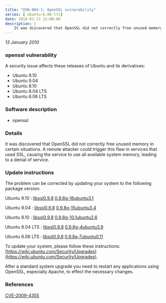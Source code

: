 ```yaml
---
title: "USN-884-1: OpenSSL vulnerability"
series: [ ubuntu-6.06-lts]
date: 2010-01-13 12:00:00
description: |
    It was discovered that OpenSSL did not correctly free unused memory in certain situations.  A remote attacker could trigger this flaw in services that used SSL, causing the service to use all available system memory, leading to a denial of service. 
--- 
```

 
 

*13 January 2010*

### openssl vulnerability

A security issue affects these releases of Ubuntu and its derivatives:

* Ubuntu 9.10
* Ubuntu 9.04
* Ubuntu 8.10
* Ubuntu 8.04 LTS
* Ubuntu 6.06 LTS

### Software description

* openssl 

### Details

It was discovered that OpenSSL did not correctly free unused memory in certain situations. A remote attacker could trigger this flaw in services that used SSL, causing the service to use all available system memory, leading to a denial of service. 

### Update instructions

The problem can be corrected by updating your system to the following package version:

Ubuntu 9.10
 : [libssl0.9.8](https://launchpad.net/ubuntu/+source/openssl) <span> [0.9.8g-16ubuntu3.1](https://launchpad.net/ubuntu/+source/openssl/0.9.8g-16ubuntu3.1) </span> 

Ubuntu 9.04
 : [libssl0.9.8](https://launchpad.net/ubuntu/+source/openssl) <span> [0.9.8g-15ubuntu3.4](https://launchpad.net/ubuntu/+source/openssl/0.9.8g-15ubuntu3.4) </span> 

Ubuntu 8.10
 : [libssl0.9.8](https://launchpad.net/ubuntu/+source/openssl) <span> [0.9.8g-10.1ubuntu2.6](https://launchpad.net/ubuntu/+source/openssl/0.9.8g-10.1ubuntu2.6) </span> 

Ubuntu 8.04 LTS
 : [libssl0.9.8](https://launchpad.net/ubuntu/+source/openssl) <span> [0.9.8g-4ubuntu3.9](https://launchpad.net/ubuntu/+source/openssl/0.9.8g-4ubuntu3.9) </span> 

Ubuntu 6.06 LTS
 : [libssl0.9.8](https://launchpad.net/ubuntu/+source/openssl) <span> [0.9.8a-7ubuntu0.11](https://launchpad.net/ubuntu/+source/openssl/0.9.8a-7ubuntu0.11) </span> 

To update your system, please follow these instructions: [https://wiki.ubuntu.com/Security/Upgrades](https://wiki.ubuntu.com/Security/Upgrades).

After a standard system upgrade you need to restart any applications using OpenSSL, especially Apache, to effect the necessary changes. 

### References

 
 [CVE-2009-4355](http://people.ubuntu.com/~ubuntu-security/cve/CVE-2009-4355)
 

